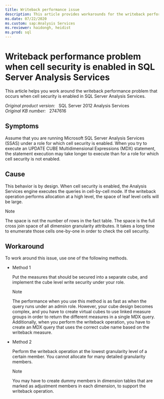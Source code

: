 ```yaml
---
title: Writeback performance issue
description: This article provides workarounds for the writeback performance problem that occurs when cell security is enabled in SQL Server Analysis Services.
ms.date: 07/22/2020
ms.custom: sap:Analysis Services
ms.reviewer: haidongh, heidist
ms.prod: sql
---
```

# Writeback performance problem when cell security is enabled in SQL Server Analysis Services

This article helps you work around the writeback performance problem that occurs when cell security is enabled in SQL Server Analysis Services.

_Original product version:_ &nbsp; SQL Server 2012 Analysis Services  
_Original KB number:_ &nbsp; 2747616

## Symptoms

Assume that you are running Microsoft SQL Server Analysis Services (SSAS) under a role for which cell security is enabled. When you try to execute an UPDATE CUBE Multidimensional Expressions (MDX) statement, the statement execution may take longer to execute than for a role for which cell security is not enabled.

## Cause

This behavior is by design. When cell security is enabled, the Analysis Services engine executes the queries in cell-by-cell mode. If the writeback operation performs allocation at a high level, the space of leaf level cells will be large.

> [!NOTE]
> The space is not the number of rows in the fact table. The space is the full cross join space of all dimension granularity attributes. It takes a long time to enumerate those cells one-by-one in order to check the cell security.

## Workaround

To work around this issue, use one of the following methods.

- Method 1  

    Put the measures that should be secured into a separate cube, and implement the cube level write security under your role.

    > [!NOTE]
    > The performance when you use this method is as fast as when the query runs under an admin role. However, your cube design becomes complex, and you have to create virtual cubes to use linked measure groups in order to return the different measures in a single MDX query. Additionally, when you perform the writeback operation, you have to create an MDX query that uses the correct cube name based on the writeback measure.

- Method 2  

    Perform the writeback operation at the lowest granularity level of a certain member. You cannot allocate for many detailed granularity members.

    > [!NOTE]
    > You may have to create dummy members in dimension tables that are marked as adjustment members in each dimension, to support the writeback operation.
